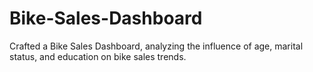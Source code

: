 # Bike-Sales-Dashboard
Crafted a Bike Sales Dashboard, analyzing the influence of age, marital status, and education on bike sales trends.
